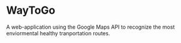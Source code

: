 # WayToGo
A web-application using the Google Maps API to recognize the most enviormental healthy tranportation routes.
